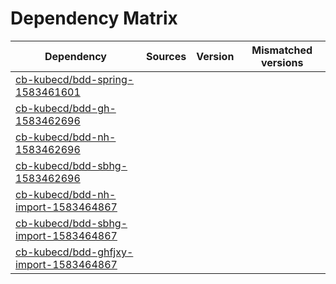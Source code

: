 # Dependency Matrix

Dependency | Sources | Version | Mismatched versions
---------- | ------- | ------- | -------------------
[cb-kubecd/bdd-spring-1583461601](https://github.com/cb-kubecd/bdd-spring-1583461601.git) |  | []() | 
[cb-kubecd/bdd-gh-1583462696](https://github.com/cb-kubecd/bdd-gh-1583462696.git) |  | []() | 
[cb-kubecd/bdd-nh-1583462696](https://github.com/cb-kubecd/bdd-nh-1583462696.git) |  | []() | 
[cb-kubecd/bdd-sbhg-1583462696](https://github.com/cb-kubecd/bdd-sbhg-1583462696.git) |  | []() | 
[cb-kubecd/bdd-nh-import-1583464867](https://github.com/cb-kubecd/bdd-nh-import-1583464867.git) |  | []() | 
[cb-kubecd/bdd-sbhg-import-1583464867](https://github.com/cb-kubecd/bdd-sbhg-import-1583464867.git) |  | []() | 
[cb-kubecd/bdd-ghfjxy-import-1583464867](https://github.com/cb-kubecd/bdd-ghfjxy-import-1583464867.git) |  | []() | 
